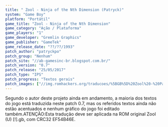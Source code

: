 ```yaml
---
title: " Zool - Ninja of the Nth Dimension (Patryck)"
system: "Game Boy"
platform: "Portátil"
game_title: "Zool - Ninja of the Nth Dimension"
game_category: "Ação / Plataforma"
game_players: "1"
game_developer: "Gremlin Graphics"
game_publisher: "GameTek"
game_release_date: "??/??/1993"
patch_author: "patryckpo"
patch_group: "Nenhum"
patch_site: "//ab-gamesinc-br.blogspot.com.br/"
patch_version: "0.7"
patch_release: "25/05/2017"
patch_type: "IPS"
patch_progress: "Textos gerais"
patch_images: ["//img.romhackers.org/traducoes/%5BGB%5D%20Zool%20-%20Patryck%20-%201.png","//img.romhackers.org/traducoes/%5BGB%5D%20Zool%20-%20Patryck%20-%202.png","//img.romhackers.org/traducoes/%5BGB%5D%20Zool%20-%20Patryck%20-%203.png"]
---
```

Segundo o autor deste projeto ainda em andamento, a maioria dos textos do jogo está traduzida neste patch 0.7, mas os referidos textos ainda não estão acentuados e nenhum gráfico do jogo foi editado também.ATENÇÃO:Esta tradução deve ser aplicada na ROM original Zool (U) [!].gb, com CRC32 EF54B46E.